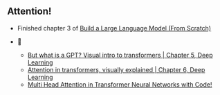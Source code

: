 ## Attention!
- Finished chapter 3 of [Build a Large Language Model (From Scratch)](https://www.manning.com/books/build-a-large-language-model-from-scratch)

- 🎥
    - [But what is a GPT? Visual intro to transformers | Chapter 5, Deep Learning](https://youtu.be/wjZofJX0v4M?si=mYnkGmOwtTeO4jQr)
    - [Attention in transformers, visually explained | Chapter 6, Deep Learning](https://youtu.be/eMlx5fFNoYc?si=VvvyoiSK6g8EC8qb)
    - [Multi Head Attention in Transformer Neural Networks with Code!](https://youtu.be/HQn1QKQYXVg?si=nspo5yNTIWjYWt3q)